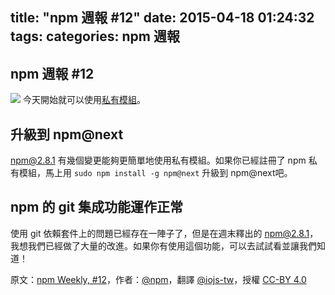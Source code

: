 title: "npm 週報 #12"
date: 2015-04-18 01:24:32
tags:
categories: npm 週報
---


## npm 週報 #12

![](https://40.media.tumblr.com/26d4e04a7715c15871155307637f9201/tumblr_inline_nmt1v12YZY1t68bpr_500.png)
今天開始就可以使用[私有模組](https://www.npmjs.com/private-modules)。

## 升級到 npm@next

npm@2.8.1 有幾個變更能夠更簡單地使用私有模組。如果你已經註冊了 npm 私有模組，馬上用 `sudo npm install -g npm@next` 升級到 npm@next吧。 

## npm 的 git 集成功能運作正常

使用 git 依賴套件上的問題已經存在一陣子了，但是在週末釋出的 npm@2.8.1，我想我們已經做了大量的改進。如果你有使用這個功能，可以去試試看並讓我們知道！


原文：[npm Weekly, #12](http://blog.npmjs.org/post/116391174580/npm-weekly-12)，作者：[@npm](http://blog.npmjs.org/)，翻譯 [@iojs-tw](https://github.com/iojs/iojs-tw)，授權 [CC-BY 4.0](https://creativecommons.org/licenses/by/4.0/deed.zh_TW)
